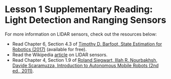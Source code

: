 # Lesson 1 Supplementary Reading: Light Detection and Ranging Sensors

For more information on LIDAR sensors, check out the resources below:

- Read Chapter 6, Section 4.3 of [Timothy D. Barfoot, State Estimation for Robotics (2017)](http://asrl.utias.utoronto.ca/~tdb/bib/barfoot_ser17.pdf) (available for free).
- Read the Wikipedia [article](https://en.wikipedia.org/wiki/Lidar) on LIDAR sensors.
- Read Chapter 4, Section 1.9 of [Roland Siegwart, Illah R. Nourbakhsh, Davide Scaramuzza, Introduction to Autonomous Mobile Robots (2nd ed., 2011)](https://mitpress.mit.edu/books/introduction-autonomous-mobile-robots-second-edition).